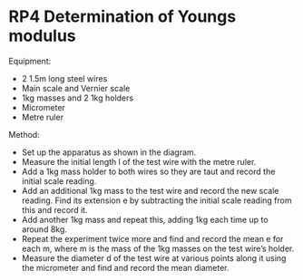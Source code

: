 # RP4 Determination of Youngs modulus
Equipment:  
- 2 1.5m long steel wires 
- Main scale and Vernier scale 
- 1kg masses and 2 1kg holders 
- Micrometer 
- Metre ruler

 Method: 
 - Set up the apparatus as shown in the diagram. 
 - Measure the initial length l of the test wire with the metre ruler. 
 - Add a 1kg mass holder to both wires so they are taut and record the initial scale reading. 
 - Add an additional 1kg mass to the test wire and record the new scale reading. Find its extension e by subtracting the initial scale reading from this and record it. 
 - Add another 1kg mass and repeat this, adding 1kg each time up to around 8kg. 
 - Repeat the experiment twice more and find and record the mean e for each m, where m is the mass of the 1kg masses on the test wire’s holder. 
 - Measure the diameter d of the test wire at various points along it using the micrometer and find and record the mean diameter.